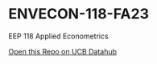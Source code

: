 # ENVECON-118-FA23
 EEP 118 Applied Econometrics 

 [Open this Repo on UCB Datahub](https://datahub.berkeley.edu/hub/user-redirect/git-pull?repo=https%3A%2F%2Fgithub.com%2Fds-modules%2FENVECON-118-FA23&urlpath=tree%2FENVECON-118-FA23%2F)
